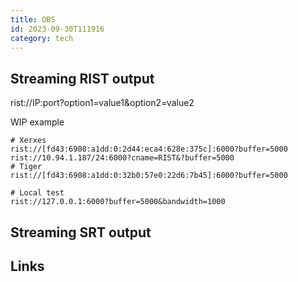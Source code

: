 ```yaml
---
title: OBS
id: 2023-09-30T111916
category: tech
---
```


## Streaming RIST output
rist://IP:port?option1=value1&option2=value2

WIP example
```
# Xerxes
rist://[fd43:6908:a1dd:0:2d44:eca4:628e:375c]:6000?buffer=5000
rist://10.94.1.187/24:6000?cname=RIST&?buffer=5000
# Tiger
rist://[fd43:6908:a1dd:0:32b0:57e0:22d6:7b45]:6000?buffer=5000

# Local test
rist://127.0.0.1:6000?buffer=5000&bandwidth=1000
```

## Streaming SRT output
## Links
